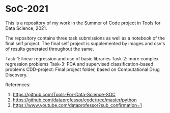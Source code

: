 # SoC-2021
This is a repository of my work in the Summer of Code project in Tools for Data Science, 2021.

The repository contains three task submissions as well as a notebook of the final self project. The final self project is supplemented by images and csv's of results generated throughout the same.

Task-1: linear regression and use of basic libraries
Task-2: more complex regression problems
Task-3: PCA and supervised classification-based problems
CDD-project: Final project folder, based on Computational Drug Discovery.


References:
1. https://github.com/Tools-For-Data-Science-SOC
2. https://github.com/dataprofessor/code/tree/master/python 
3. https://www.youtube.com/dataprofessor?sub_confirmation=1 

